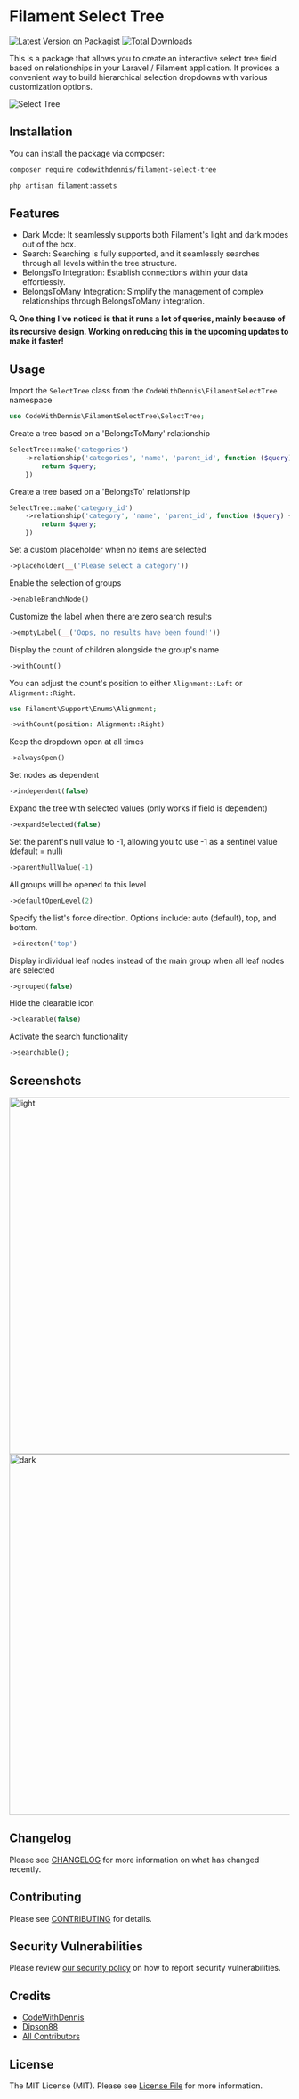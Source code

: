 # Filament Select Tree

[![Latest Version on Packagist](https://img.shields.io/packagist/v/codewithdennis/filament-select-tree.svg?style=flat-square)](https://packagist.org/packages/codewithdennis/filament-select-tree)
[![Total Downloads](https://img.shields.io/packagist/dt/codewithdennis/filament-select-tree.svg?style=flat-square)](https://packagist.org/packages/codewithdennis/filament-select-tree)

This is a package that allows you to create an interactive select tree field based on relationships in your Laravel / Filament application. It provides a convenient way to build hierarchical selection dropdowns with various customization options.

![Select Tree](https://github.com/CodeWithDennis/filament-select-tree/assets/23448484/d944b896-134b-414a-b654-9adecc43ba5e)


## Installation

You can install the package via composer:

```bash
composer require codewithdennis/filament-select-tree
```

```bash
php artisan filament:assets
```

## Features

- Dark Mode: It seamlessly supports both Filament's light and dark modes out of the box.
- Search: Searching is fully supported, and it seamlessly searches through all levels within the tree structure.
- BelongsTo Integration: Establish connections within your data effortlessly.
- BelongsToMany Integration: Simplify the management of complex relationships through BelongsToMany integration.

__🔍 One thing I've noticed is that it runs a lot of queries, mainly because of its recursive design. Working on reducing this in the upcoming updates to make it faster!__

## Usage

Import the `SelectTree` class from the `CodeWithDennis\FilamentSelectTree` namespace

```PHP
use CodeWithDennis\FilamentSelectTree\SelectTree;
```

Create a tree based on a 'BelongsToMany' relationship

```PHP
SelectTree::make('categories')
    ->relationship('categories', 'name', 'parent_id', function ($query) {
        return $query;
    })
```

Create a tree based on a 'BelongsTo' relationship

```PHP
SelectTree::make('category_id')
    ->relationship('category', 'name', 'parent_id', function ($query) {
        return $query;
    })
```

Set a custom placeholder when no items are selected

```PHP
->placeholder(__('Please select a category'))
```

Enable the selection of groups

```PHP
->enableBranchNode()
```

Customize the label when there are zero search results

```PHP
->emptyLabel(__('Oops, no results have been found!'))
```

Display the count of children alongside the group's name

```PHP
->withCount()
```


You can adjust the count's position to either `Alignment::Left` or `Alignment::Right`.

```PHP
use Filament\Support\Enums\Alignment;

->withCount(position: Alignment::Right)
```

Keep the dropdown open at all times

```PHP
->alwaysOpen()
```

Set nodes as dependent

```PHP
->independent(false)
```

Expand the tree with selected values (only works if field is dependent)

```PHP
->expandSelected(false)
```

Set the parent's null value to -1, allowing you to use -1 as a sentinel value (default = null)

```PHP
->parentNullValue(-1)
```

All groups will be opened to this level

```PHP
->defaultOpenLevel(2)
```

Specify the list's force direction. Options include: auto (default), top, and bottom.

```PHP
->directon('top')
```

Display individual leaf nodes instead of the main group when all leaf nodes are selected

```PHP
->grouped(false)
```

Hide the clearable icon

```PHP
->clearable(false)
```

Activate the search functionality

```PHP
->searchable();
```

## Screenshots

<img width="641" alt="light" src="https://github.com/CodeWithDennis/filament-select-tree/assets/23448484/4d348c85-5ee9-45b1-9424-0d8b3efcc02e">
<img width="649" alt="dark" src="https://github.com/CodeWithDennis/filament-select-tree/assets/23448484/396627ff-bf36-44b7-b20c-0d32b2eff957">

## Changelog
Please see [CHANGELOG](CHANGELOG.md) for more information on what has changed recently.

## Contributing

Please see [CONTRIBUTING](.github/CONTRIBUTING.md) for details.

## Security Vulnerabilities

Please review [our security policy](../../security/policy) on how to report security vulnerabilities.

## Credits

- [CodeWithDennis](https://github.com/CodeWithDennis)
- [Dipson88](https://github.com/dipson88/treeselectjs)
- [All Contributors](../../contributors)

## License

The MIT License (MIT). Please see [License File](LICENSE.md) for more information.
